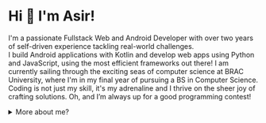 # Hi 👋 I'm Asir! 

I'm a passionate Fullstack Web and Android Developer with over two years of self-driven experience tackling real-world challenges.  
I build Android applications with Kotlin and develop web apps using Python and JavaScript, using the most efficient frameworks out there!
I am currently sailing through the exciting seas of computer science at BRAC University, where I'm in my final year of pursuing a BS in Computer Science. 
Coding is not just my skill, it's my adrenaline and I thrive on the sheer joy of crafting solutions. Oh, and I’m always up for a good programming contest!

<details>
   <summary>More about me?</summary>
   
### I am a -
#### 💻 Passionate Coder

Whether it's algorithms, data structures, or diving into the world of web development, every line of code is an opportunity to learn and grow.

#### ⚔️ Competitive Programming Enthusiast

Competitive programming is my playground. I believe in the power of challenges to sharpen my skills. Regularly participating and pushing my limits in competitive programming is not just a hobby but my top priority.
#####  Current Ratings: 
- [1301 - Codeforces ](https://codeforces.com/profile/asiradnan)
- [1599 - CodeChef ](https://www.codechef.com/users/asiradnan)

And solved more than **1300** problems on different judges including [800+ problems on Codeforces ](https://codeforces.com/profile/asiradnan), [70+ on CSES](https://cses.fi/user/171849), [180+ on CodeChef ](https://www.codechef.com/users/asiradnan) and [370+ problems on Beecrowd](https://www.beecrowd.com.br/judge/en/profile/655116).

#### 🕸️ Newly Web Developer

I recently started diving into the world of web development. From making things look good on the front to making them work behind the scenes, I'm having a blast learning it all.



### Skills 📜
##### Programming
- Python
- C++
- Java
##### Web Technologies

- HTML
- CSS, Bootstrap 
- Javascript, Vue JS 
- Django
- MySQL
- JSON, API 

##### System
- Git, GitHub
- Linux
##### Others
- OpenCV (Python)
- Microsoft - Word, Powerpoint, Excel 
##### What I'm currently learning 📚
- Currently focusing on mastering existing skills, no new pursuits at the moment.


### 📫 How to reach me?
- [Linkedin](https://www.linkedin.com/in/asiradnan/)
- [Facebook](https://www.facebook.com/asiradnan23/)
   
You can ask me anything. I am looking forward to absorb knowledge, gain experience, collaborate and build amazing products for the world!
</details>
